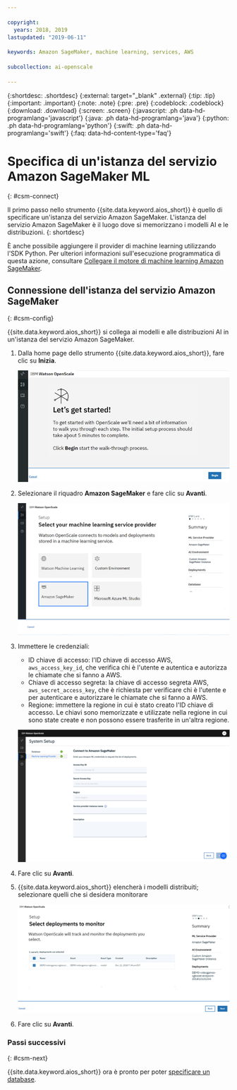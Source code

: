 ```yaml
---

copyright:
  years: 2018, 2019
lastupdated: "2019-06-11"

keywords: Amazon SageMaker, machine learning, services, AWS

subcollection: ai-openscale

---
```


{:shortdesc: .shortdesc}
{:external: target="_blank" .external}
{:tip: .tip}
{:important: .important}
{:note: .note}
{:pre: .pre}
{:codeblock: .codeblock}
{:download: .download}
{:screen: .screen}
{:javascript: .ph data-hd-programlang='javascript'}
{:java: .ph data-hd-programlang='java'}
{:python: .ph data-hd-programlang='python'}
{:swift: .ph data-hd-programlang='swift'}
{:faq: data-hd-content-type='faq'}

# Specifica di un'istanza del servizio Amazon SageMaker ML
{: #csm-connect}

Il primo passo nello strumento {{site.data.keyword.aios_short}} è quello di specificare un'istanza del servizio Amazon SageMaker. L'istanza del servizio Amazon SageMaker è il luogo dove si memorizzano i modelli AI e le distribuzioni.
{: shortdesc}

È anche possibile aggiungere il provider di machine learning utilizzando l'SDK Python. Per ulteriori informazioni sull'esecuzione programmatica di questa azione, consultare [Collegare il motore di machine learning Amazon SageMaker](/docs/services/ai-openscale?topic=ai-openscale-cml-connect#cml-smbind).

## Connessione dell'istanza del servizio Amazon SageMaker
{: #csm-config}

{{site.data.keyword.aios_short}} si collega ai modelli e alle distribuzioni AI in un'istanza del servizio Amazon SageMaker.

1.  Dalla home page dello strumento {{site.data.keyword.aios_short}}, fare clic su **Inizia**.

    ![Home page](images/gs-config-start.png)

1.  Selezionare il riquadro **Amazon SageMaker** e fare clic su **Avanti**.

    ![Selezionare il servizio Amazon SageMaker ](images/connect-sage.png)

1.  Immettere le credenziali:

    - ID chiave di accesso: l'ID chiave di accesso AWS, `aws_access_key_id`, che verifica chi è l'utente e autentica e autorizza le chiamate che si fanno a AWS.
    - Chiave di accesso segreta: la chiave di accesso segreta AWS, `aws_secret_access_key`, che è richiesta per verificare chi è l'utente e per autenticare e autorizzare le chiamate che si fanno a AWS.
    - Regione: immettere la regione in cui è stato creato l'ID chiave di accesso. Le chiavi sono memorizzate e utilizzate nella regione in cui sono state create e non possono essere trasferite in un'altra regione. 

    ![Immettere le credenziali del servizio Amazon SageMaker](images/connect-sage-cred.png)

1.  Fare clic su **Avanti**.

1.  {{site.data.keyword.aios_short}} elencherà i modelli distribuiti; selezionare quelli che si desidera monitorare

    ![Selezionare i modelli Amazon SageMaker distribuiti](images/connect-sage-deploys.png)

1.  Fare clic su **Avanti**.

### Passi successivi
{: #csm-next}

{{site.data.keyword.aios_short}} ora è pronto per poter  [specificare un database](/docs/services/ai-openscale?topic=ai-openscale-connect-db).

